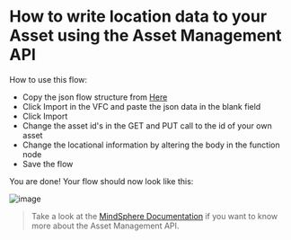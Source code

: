 # How to write location data to your Asset using the Asset Management API

How to use this flow:
- Copy the json flow structure from [Here](./IMPORT_WriteLocationToAsset.json)
- Click Import in the VFC and paste the json data in the blank field
- Click Import
- Change the asset id's in the GET and PUT call to the id of your own asset
- Change the locational information by altering the body in the function node
- Save the flow

You are done! Your flow should now look like this:

![image](https://user-images.githubusercontent.com/90254123/166233405-ead98700-e29d-4f24-b1a2-54699fbd7572.png)

> Take a look at the [MindSphere Documentation](https://documentation.mindsphere.io/MindSphere/apis/advanced-assetmanagement/api-assetmanagement-api.html) if you want to know more about the Asset Management API.
